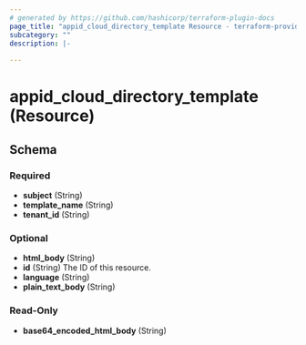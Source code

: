 ```yaml
---
# generated by https://github.com/hashicorp/terraform-plugin-docs
page_title: "appid_cloud_directory_template Resource - terraform-provider-appid"
subcategory: ""
description: |-
  
---
```


# appid_cloud_directory_template (Resource)





<!-- schema generated by tfplugindocs -->
## Schema

### Required

- **subject** (String)
- **template_name** (String)
- **tenant_id** (String)

### Optional

- **html_body** (String)
- **id** (String) The ID of this resource.
- **language** (String)
- **plain_text_body** (String)

### Read-Only

- **base64_encoded_html_body** (String)


